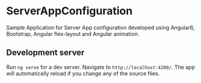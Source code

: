 # ServerAppConfiguration

Sample Application for Server App configuration developed using Angular6, Bootstrap, Angular flex-layout and Angular animation.

## Development server

Run `ng serve` for a dev server. Navigate to `http://localhost:4200/`. The app will automatically reload if you change any of the source files.


